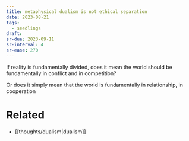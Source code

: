 ```yaml
---
title: metaphysical dualism is not ethical separation
date: 2023-08-21
tags:
  - seedlings
draft:
sr-due: 2023-09-11
sr-interval: 4
sr-ease: 270
---
```

If reality is fundamentally divided, does it mean the world should be fundamentally in conflict and in competition?

Or does it simply mean that the world is fundamentally in relationship, in cooperation

# Related

- [[thoughts/dualism|dualism]]